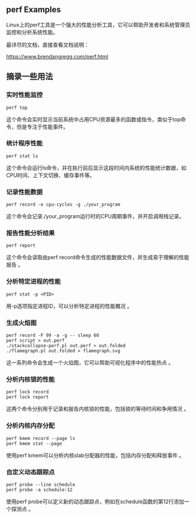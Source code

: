 ## perf Examples
Linux上的perf工具是一个强大的性能分析工具，它可以帮助开发者和系统管理员监控和分析系统性能。

最详尽的文档，直接查看文档说明：

https://www.brendangregg.com/perf.html

## 摘录一些用法

### 实时性能监控

```
perf top
```

这个命令会实时显示当前系统中占用CPU资源最多的函数或指令，类似于top命令，但是专注于性能事件。

### 统计程序性能

```
perf stat ls
````

这个命令会运行ls命令，并在执行前后显示这段时间内系统的性能统计数据，如CPU时间、上下文切换、缓存事件等。

### 记录性能数据

```
perf record -e cpu-cycles -g ./your_program
```

这个命令会记录./your_program运行时的CPU周期事件，并开启调用栈记录。

### 报告性能分析结果

```
perf report
```

这个命令会读取由perf record命令生成的性能数据文件，并生成易于理解的性能报告 。

### 分析特定进程的性能

```
perf stat -p <PID>
```

用-p选项指定进程ID，可以分析特定进程的性能概况 。

### 生成火焰图

```
perf record -F 99 -a -g -- sleep 60
perf script > out.perf
./stackcollapse-perf.pl out.perf > out.folded
./flamegraph.pl out.folded > flamegraph.svg
```

这一系列命令会生成一个火焰图，它可以帮助可视化程序中的性能热点 。

### 分析内核锁的性能

```
perf lock record
perf lock report
```

这两个命令分别用于记录和报告内核锁的性能，包括锁的等待时间和争用情况 。

### 分析内核内存分配

```
perf kmem record --page ls
perf kmem stat --page
```

使用perf kmem可以分析内核slab分配器的性能，包括内存分配和释放事件 。

### 自定义动态跟踪点

```
perf probe --line schedule
perf probe -a schedule:12
```

使用perf probe可以定义新的动态跟踪点，例如在schedule函数的第12行添加一个探测点 。